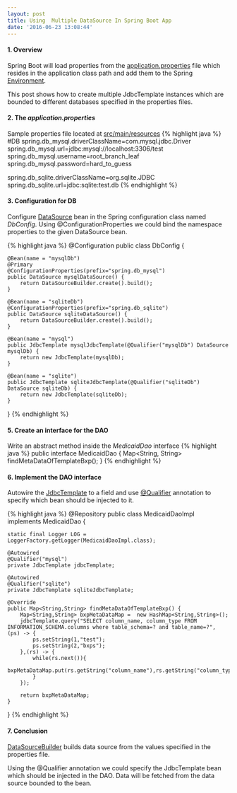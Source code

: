 ```yaml
---
layout: post
title: Using  Multiple DataSource In Spring Boot App
date: '2016-06-23 13:08:44'
---
```


#### 1. Overview
Spring Boot will load properties from the [application.properties](//docs.spring.io/spring-boot/docs/current/reference/html/common-application-properties.html) file which resides in the application class path and add them to the Spring [Environment](//docs.spring.io/spring/docs/4.0.1.RELEASE/javadoc-api/org/springframework/core/env/Environment.html). 

This post shows how to create multiple JdbcTemplate instances which are bounded to different databases specified in the properties files.   

#### 2. The *application.properties*
Sample properties file located at [src/main/resources](//maven.apache.org/guides/introduction/introduction-to-the-standard-directory-layout.html)
{% highlight java %}
#DB
spring.db_mysql.driverClassName=com.mysql.jdbc.Driver
spring.db_mysql.url=jdbc:mysql://localhost:3306/test
spring.db_mysql.username=root_branch_leaf
spring.db_mysql.password=hard_to_guess
 
spring.db_sqlite.driverClassName=org.sqlite.JDBC
spring.db_sqlite.url=jdbc:sqlite:test.db
{% endhighlight %}
#### 3. Configuration for DB
Configure [DataSource](//docs.oracle.com/javase/7/docs/api/javax/sql/DataSource.html) bean in the Spring configuration class named *DbConfig*. Using @ConfigurationProperties we could bind the namespace properties to the given DataSource bean.

{% highlight java %}
@Configuration
public class DbConfig {

	@Bean(name = "mysqlDb")
	@Primary
	@ConfigurationProperties(prefix="spring.db_mysql") 
	public DataSource mysqlDataSource() {
		return DataSourceBuilder.create().build();
	}
	
	@Bean(name = "sqliteDb")
	@ConfigurationProperties(prefix="spring.db_sqlite") 
	public DataSource sqliteDataSource() {
		return DataSourceBuilder.create().build();
	}
	
	@Bean(name = "mysql")
    public JdbcTemplate mysqlJdbcTemplate(@Qualifier("mysqlDb") DataSource mysqlDb) { 
		return new JdbcTemplate(mysqlDb); 
    } 
		
	@Bean(name = "sqlite") 
    public JdbcTemplate sqliteJdbcTemplate(@Qualifier("sqliteDb") DataSource sqliteDb) { 
        return new JdbcTemplate(sqliteDb); 
    } 
	
}
{% endhighlight %}

#### 5. Create an interface for the DAO 
Write an abstract method inside the *MedicaidDao* interface
{% highlight java %}
public interface MedicaidDao {
	Map<String, String> findMetaDataOfTemplateBxp();
}
{% endhighlight %}

#### 6. Implement the DAO interface
Autowire the [JdbcTemplate](//docs.spring.io/spring/docs/current/javadoc-api/org/springframework/jdbc/core/JdbcTemplate.html) to a field and use [@Qualifier](//docs.spring.io/spring/docs/current/javadoc-api/org/springframework/beans/factory/annotation/Qualifier.html) annotation to specify which bean should be injected to it.

{% highlight java %}
@Repository
public class MedicaidDaoImpl implements MedicaidDao {

	static final Logger LOG = LoggerFactory.getLogger(MedicaidDaoImpl.class);

	@Autowired
	@Qualifier("mysql")
	private JdbcTemplate jdbcTemplate;

	@Autowired
	@Qualifier("sqlite")
	private JdbcTemplate sqliteJdbcTemplate;

	@Override
	public Map<String,String> findMetaDataOfTemplateBxp() {
		Map<String,String> bxpMetaDataMap =  new HashMap<String,String>();
		jdbcTemplate.query("SELECT column_name, column_type FROM INFORMATION_SCHEMA.columns where table_schema=? and table_name=?", (ps) -> {
			ps.setString(1,"test");
			ps.setString(2,"bxps");
		},(rs) -> {
			while(rs.next()){
				bxpMetaDataMap.put(rs.getString("column_name"),rs.getString("column_type")); 				
			}
		});
		
		return bxpMetaDataMap;
	}
}
{% endhighlight %}
#### 7. Conclusion
[DataSourceBuilder](//docs.spring.io/autorepo/docs/spring-boot/1.2.7.RELEASE/api/org/springframework/boot/autoconfigure/jdbc/DataSourceBuilder.html) builds data source from the values specified in the properties file. 

Using the @Qualifier annotation we could specify the JdbcTemplate bean which should be injected in the DAO. Data will be fetched from the data source bounded to the bean.
